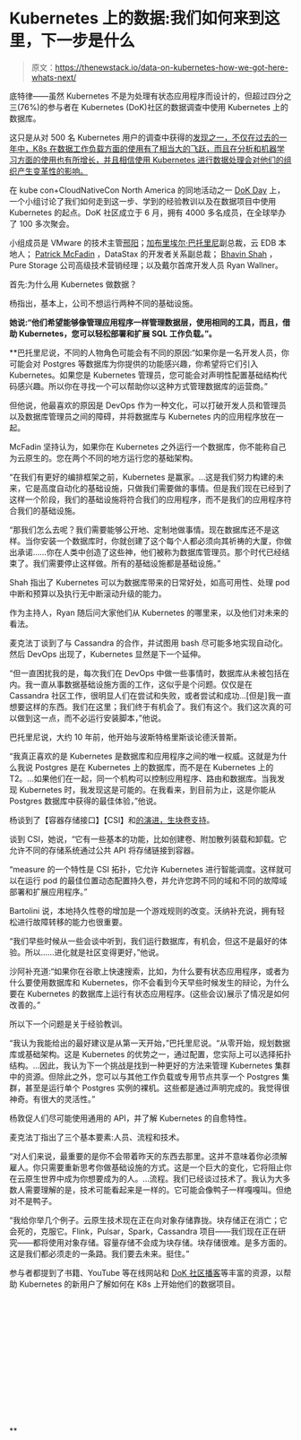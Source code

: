 # Kubernetes 上的数据:我们如何来到这里，下一步是什么

> 原文：<https://thenewstack.io/data-on-kubernetes-how-we-got-here-whats-next/>

底特律——虽然 Kubernetes 不是为处理有状态应用程序而设计的，但超过四分之三(76%)的参与者在 Kubernetes (DoK)社区的数据调查中使用 Kubernetes 上的数据库。

这只是从对 500 名 Kubernetes 用户的调查中获得的[发现之一，不仅在过去的一年中，K8s 在数据工作负载方面的使用有了相当大的飞跃，而且在分析和机器学习方面的使用也有所增长，并且相信使用 Kubernetes 进行数据处理会对他们的组织产生变革性的影响。](https://thenewstack.io/more-database-analytics-workloads-ran-on-kubernetes-in-2022/)

在 kube con+CloudNativeCon North America 的同地活动之一 [DoK Day](https://dok.community/dok-day-north-america-2022/#:~:text=The%20DoK%20Day%20Experience&text=DoK%20Day%20is%20where%20the,Kubernetes%20is%20created%20and%20shared.) 上，一个小组讨论了我们如何走到这一步、学到的经验教训以及在数据项目中使用 Kubernetes 的起点。DoK 社区成立于 6 月，拥有 4000 多名成员，在全球举办了 100 多次聚会。

小组成员是 VMware 的技术主管[邢阳](https://www.linkedin.com/in/yangxing/)；[加布里埃尔·巴托里尼](https://www.linkedin.com/in/gbartolini/)副总裁，云 EDB 本地人； [Patrick McFadin](https://www.linkedin.com/in/patrick-mcfadin-53a8046/) ，DataStax 的开发者关系副总裁； [Bhavin Shah](https://www.linkedin.com/in/bhavin04890/) ，Pure Storage 公司高级技术营销经理；以及戴尔首席开发人员 Ryan Wallner。

首先:为什么用 Kubernetes 做数据？

杨指出，基本上，公司不想运行两种不同的基础设施。

**她说:“他们希望能够像管理应用程序一样管理数据层，使用相同的工具，而且，借助 Kubernetes，您可以轻松部署和扩展 SQL 工作负载。”。**

 **巴托里尼说，不同的人物角色可能会有不同的原因:“如果你是一名开发人员，你可能会对 Postgres 等数据库为你提供的功能感兴趣，你希望将它们引入 Kubernetes。如果您是 Kubernetes 管理员，您可能会对声明性配置基础结构代码感兴趣。所以你在寻找一个可以帮助你以这种方式管理数据库的运营商。”

但他说，他最喜欢的原因是 DevOps 作为一种文化，可以打破开发人员和管理员以及数据库管理员之间的障碍，并将数据库与 Kubernetes 内的应用程序放在一起。

McFadin 坚持认为，如果你在 Kubernetes 之外运行一个数据库，你不能称自己为云原生的。您在两个不同的地方运行您的基础架构。

“在我们有更好的编排框架之前，Kubernetes 是赢家。…这是我们努力构建的未来，它是高度自动化的基础设施，只做我们需要做的事情。但是我们现在已经到了这样一个阶段，我们的基础设施将符合我们的应用程序，而不是我们的应用程序符合我们的基础设施。

“那我们怎么去呢？我们需要能够公开地、定制地做事情。现在数据库还不是这样。当你安装一个数据库时，你就创建了这个每个人都必须向其祈祷的大厦，你做出承诺……你在人类中创造了这些神，他们被称为数据库管理员。那个时代已经结束了。我们需要停止这样做。所有的基础设施都是基础设施。”

Shah 指出了 Kubernetes 可以为数据库带来的日常好处，如高可用性、处理 pod 中断和预算以及执行无中断滚动升级的能力。

作为主持人，Ryan 随后问大家他们从 Kubernetes 的哪里来，以及他们对未来的看法。

麦克法丁谈到了与 Cassandra 的合作，并试图用 bash 尽可能多地实现自动化。然后 DevOps 出现了，Kubernetes 显然是下一个延伸。

“但一直困扰我的是，每次我们在 DevOps 中做一些事情时，数据库从未被包括在内。我一直从事数据基础设施方面的工作，这似乎是个问题。仅仅是在 Cassandra 社区工作，很明显人们在尝试和失败，或者尝试和成功…[但是]我一直想要这样的东西。我们在这里；我们终于有机会了。我们有这个。我们这次真的可以做到这一点，而不必运行安装脚本，”他说。

巴托里尼说，大约 10 年前，他开始与波斯特格里斯谈论德沃普斯。

“我真正喜欢的是 Kubernetes 是数据库和应用程序之间的唯一权威。这就是为什么我说 Postgres 是在 Kubernetes 上的数据库，而不是在 Kubernetes 上的 T2。…如果他们在一起，同一个机构可以控制应用程序、路由和数据库。当我发现 Kubernetes 时，我发现这是可能的。在我看来，到目前为止，这是你能从 Postgres 数据库中获得的最佳体验，”他说。

杨谈到了【容器存储接口】【CSI】和[的演进，生块卷支持](https://thenewstack.io/qa-kubernetes-storage-sig-chair-on-the-state-of-state-in-k8s/)。

谈到 CSI，她说，“它有一些基本的功能，比如创建卷、附加散列装载和卸载。它允许不同的存储系统通过公共 API 将存储链接到容器。

“measure 的一个特性是 CSI 拓扑，它允许 Kubernetes 进行智能调度。这样就可以在运行 pod 的最佳位置动态配置持久卷，并允许您跨不同的域和不同的故障域部署和扩展应用程序。”

Bartolini 说，本地持久性卷的增加是一个游戏规则的改变。沃纳补充说，拥有轻松进行故障转移的能力也很重要。

“我们早些时候从一些会谈中听到，我们运行数据库，有机会，但这不是最好的体验。所以……进化就是社区变得更好，”他说。

沙阿补充道:“如果你在谷歌上快速搜索，比如，为什么要有状态应用程序，或者为什么要使用数据库和 Kubernetes，你不会看到今天早些时候发生的辩论，为什么要在 Kubernetes 的数据库上运行有状态应用程序。(这些会议)展示了情况是如何改善的。”

所以下一个问题是关于经验教训。

“我认为我能给出的最好建议是从第一天开始，”巴托里尼说。“从零开始，规划数据库或基础架构。这是 Kubernetes 的优势之一，通过配置，您实际上可以选择拓扑结构。…因此，我认为下一个挑战是找到一种更好的方法来管理 Kubernetes 集群中的资源。但除此之外，您可以与其他工作负载或专用节点共享一个 Postgres 集群，甚至是运行单个 Postgres 实例的裸机。这些都是通过声明完成的。我觉得很神奇。有很大的灵活性。”

杨敦促人们尽可能使用通用的 API，并了解 Kubernetes 的自愈特性。

麦克法丁指出了三个基本要素:人员、流程和技术。

“对人们来说，最重要的是你不会带着昨天的东西去那里。这并不意味着你必须解雇人。你只需要重新思考你做基础设施的方式。这是一个巨大的变化，它将阻止你在云原生世界中成为你想要成为的人。…流程。我们已经谈过技术了。我认为大多数人需要理解的是，技术可能看起来是一样的。它可能会像鸭子一样嘎嘎叫。但绝对不是鸭子。

“我给你举几个例子。云原生技术现在正在向对象存储靠拢。块存储正在消亡；它会死的，克服它。Flink，Pulsar，Spark，Cassandra 项目——我们现在正在研究——都将使用对象存储。容量存储不会成为块存储。块存储很难。是多方面的。这是我们都必须走的一条路。我们要去未来。挺住。”

参与者都提到了书籍、YouTube 等在线网站和 [DoK 社区播客](https://podcasts.apple.com/us/podcast/data-on-kubernetes-community/id1524821862)等丰富的资源，以帮助 Kubernetes 的新用户了解如何在 K8s 上开始他们的数据项目。

<svg xmlns:xlink="http://www.w3.org/1999/xlink" viewBox="0 0 68 31" version="1.1"><title>Group</title> <desc>Created with Sketch.</desc></svg>**